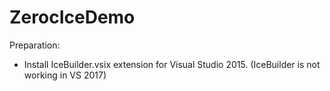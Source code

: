 # ZerocIceDemo

Preparation:
- Install IceBuilder.vsix extension for Visual Studio 2015. (IceBuilder is not working in VS 2017)
